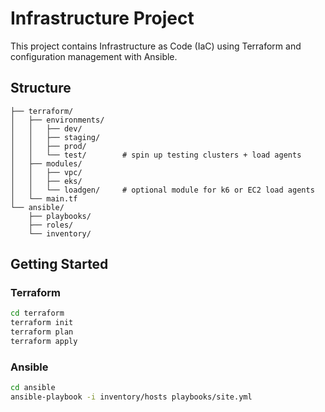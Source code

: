# Infrastructure Project

This project contains Infrastructure as Code (IaC) using Terraform and configuration management with Ansible.

## Structure

```
├── terraform/
│   ├── environments/
│   │   ├── dev/
│   │   ├── staging/
│   │   ├── prod/
│   │   └── test/        # spin up testing clusters + load agents
│   ├── modules/
│   │   ├── vpc/
│   │   ├── eks/
│   │   └── loadgen/     # optional module for k6 or EC2 load agents
│   └── main.tf
└── ansible/
    ├── playbooks/
    ├── roles/
    └── inventory/
```

## Getting Started

### Terraform

```bash
cd terraform
terraform init
terraform plan
terraform apply
```

### Ansible

```bash
cd ansible
ansible-playbook -i inventory/hosts playbooks/site.yml
```

